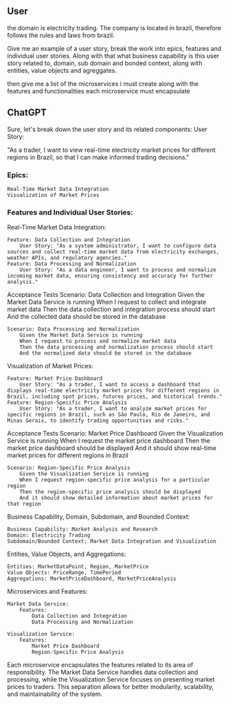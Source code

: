 ## User
the domain is electricity trading. The company is located in brazil, therefore follows the rules and laws from brazil.

Give me an example of a user story, break the work into epics, features and individual user stories.
Along with that what business capability is this user story related to, domain, sub domain and bonded context, along with entities, value objects and agreggates.

then give me a list of the microservices i must create along with the features and functionalities each microservice must encapsulate


## ChatGPT

Sure, let's break down the user story and its related components:
User Story:

"As a trader, I want to view real-time electricity market prices for different regions in Brazil, so that I can make informed trading decisions."

### Epics:

    Real-Time Market Data Integration
    Visualization of Market Prices

### Features and Individual User Stories:
Real-Time Market Data Integration:

    Feature: Data Collection and Integration
        User Story: "As a system administrator, I want to configure data sources and collect real-time market data from electricity exchanges, weather APIs, and regulatory agencies."
    Feature: Data Processing and Normalization
        User Story: "As a data engineer, I want to process and normalize incoming market data, ensuring consistency and accuracy for further analysis."

Acceptance Tests
    Scenario: Data Collection and Integration
        Given the Market Data Service is running
        When I request to collect and integrate market data
        Then the data collection and integration process should start
        And the collected data should be stored in the database

    Scenario: Data Processing and Normalization
        Given the Market Data Service is running
        When I request to process and normalize market data
        Then the data processing and normalization process should start
        And the normalized data should be stored in the database


Visualization of Market Prices:

    Feature: Market Price Dashboard
        User Story: "As a trader, I want to access a dashboard that displays real-time electricity market prices for different regions in Brazil, including spot prices, futures prices, and historical trends."
    Feature: Region-Specific Price Analysis
        User Story: "As a trader, I want to analyze market prices for specific regions in Brazil, such as São Paulo, Rio de Janeiro, and Minas Gerais, to identify trading opportunities and risks."

Acceptance Tests
    Scenario: Market Price Dashboard
        Given the Visualization Service is running
        When I request the market price dashboard
        Then the market price dashboard should be displayed
        And it should show real-time market prices for different regions in Brazil

    Scenario: Region-Specific Price Analysis
        Given the Visualization Service is running
        When I request region-specific price analysis for a particular region
        Then the region-specific price analysis should be displayed
        And it should show detailed information about market prices for that region

Business Capability, Domain, Subdomain, and Bounded Context:

    Business Capability: Market Analysis and Research
    Domain: Electricity Trading
    Subdomain/Bounded Context: Market Data Integration and Visualization

Entities, Value Objects, and Aggregations:

    Entities: MarketDataPoint, Region, MarketPrice
    Value Objects: PriceRange, TimePeriod
    Aggregations: MarketPriceDashboard, MarketPriceAnalysis

Microservices and Features:

    Market Data Service:
        Features:
            Data Collection and Integration
            Data Processing and Normalization

    Visualization Service:
        Features:
            Market Price Dashboard
            Region-Specific Price Analysis

Each microservice encapsulates the features related to its area of responsibility. The Market Data Service handles data collection and processing, while the Visualization Service focuses on presenting market prices to traders. This separation allows for better modularity, scalability, and maintainability of the system.

